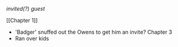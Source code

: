 *invited(?) guest*

[[Chapter 1]]
- 'Badger' snuffed out the Owens to get him an invite?
Chapter 3
- Ran over kids